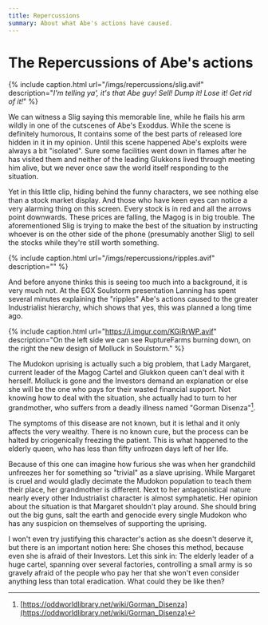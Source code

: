 ```yaml
---
title: Repercussions
summary: About what Abe's actions have caused.
---
```


# The Repercussions of Abe's actions

{% include caption.html url="/imgs/repercussions/slig.avif" description="<i>I'm telling ya', it's that Abe guy! Sell! Dump it! Lose it! Get rid of it!</i>" %}

We can witness a Slig saying this memorable line, while he flails his
arm wildly in one of the cutscenes of Abe's Exoddus. While the scene is
definitely humorous, It contains some of the best parts of released lore
hidden in it in my opinion. Until this scene happened Abe's exploits were
always a bit "isolated". Sure some facilities went down in flames after he
has visited them and neither of the leading Glukkons lived through meeting
him alive, but we never once saw the world itself responding to the
situation.

Yet in this little clip, hiding behind the funny characters, we
see nothing else than a stock market display. And those who have keen eyes
can notice a very alarming thing on this screen. Every stock is in red and
all the arrows point downwards. These prices are falling, the Magog is in
big trouble. The aforementioned Slig is trying to make the best of the
situation by instructing whoever is on the other side of the phone
(presumably another Slig) to sell the stocks while they're still worth
something.

{% include caption.html url="/imgs/repercussions/ripples.avif" description="" %}

And before anyone thinks this is seeing too much into a background, it is very
much not. At the EGX Soulstorm presentation Lanning has spent several minutes
explaining the "ripples" Abe's actions caused to the greater Industrialist
hierarchy, which shows that yes, this was planned a long time ago.

{% include caption.html url="https://i.imgur.com/KGiRrWP.avif" description="On the left side we can see RuptureFarms burning down, on the right the new design of Molluck in Soulstorm." %}

The Mudokon uprising is actually such a big problem, that Lady Margaret, current
leader of the Magog Cartel and Glukkon queen can't deal with it herself. Molluck
is gone and the Investors demand an explanation or else she will be the one who
pays for their wasted financial support. Not knowing how to deal with the
situation, she actually had to turn to her grandmother, who suffers from a
deadly illness named "Gorman Disenza"[^1].

The symptoms of this disease are not known, but it is lethal and it only
affects the very wealthy. There is no known cure, but the process can be
halted by criogenically freezing the patient. This is what happened to the
elderly queen, who has less than fifty unfrozen days left of her life.

Because of this one can imagine how furious she was when her grandchild
unfreezes her for something so "trivial" as a slave uprising. While
Margaret is cruel and would gladly decimate the Mudokon population to teach
them their place, her grandmother is different. Next to her antagonistical
nature nearly every other Industrialist character is almost symphatetic.
Her opinion about the situation is that Margaret shouldn't play around. She
should bring out the big guns, salt the earth and genocide every single
Mudokon who has any suspicion on themselves of supporting the uprising.

I won't even try justifying this character's action as she doesn't deserve it,
but there is an important notion here: She choses this method, because even she
is afraid of their Investors. Let this sink in: The elderly leader of a huge
cartel, spanning over several factories, controlling a small army is so gravely
afraid of the people who pay her that she won't even consider anything less
than total eradication. What could they be like then?

[^1]: [https://oddworldlibrary.net/wiki/Gorman_Disenza](https://oddworldlibrary.net/wiki/Gorman_Disenza)
